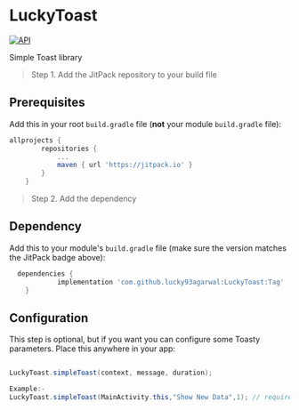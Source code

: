 # LuckyToast
[![API](https://img.shields.io/badge/API-14%2B-brightgreen.svg?style=flat)](https://android-arsenal.com/api?level=14) 


Simple Toast library

> Step 1. Add the JitPack repository to your build file

## Prerequisites

Add this in your root `build.gradle` file (**not** your module `build.gradle` file):

```gradle
allprojects {
		repositories {
			...
			maven { url 'https://jitpack.io' }
		}
	}
```


  > Step 2. Add the dependency

## Dependency

Add this to your module's `build.gradle` file (make sure the version matches the JitPack badge above):

```gradle
  dependencies {
	        implementation 'com.github.lucky93agarwal:LuckyToast:Tag'
	}
```



## Configuration

This step is optional, but if you want you can configure some Toasty parameters. Place this anywhere in your app:


```java

LuckyToast.simpleToast(context, message, duration);

Example:-
LuckyToast.simpleToast(MainActivity.this,"Show New Data",1); // required
```
